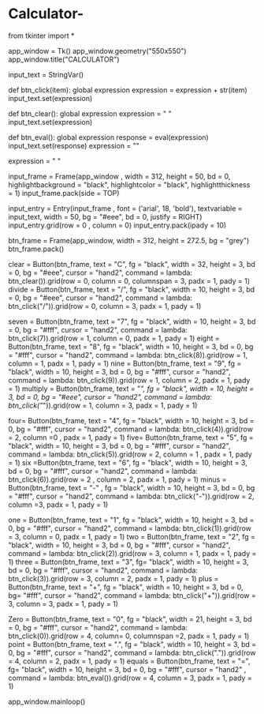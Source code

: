 # Calculator-
from tkinter import *

app_window = Tk()
app_window.geometry("550x550")
app_window.title("CALCULATOR")

input_text = StringVar()

def btn_click(item):
    global expression
    expression = expression + str(item)
    input_text.set(expression)

def btn_clear():
    global expression
    expression = " "
    input_text.set(expression)

def btn_eval():
    global expression
    response = eval(expression)
    input_text.set(response)
    expression = ""

expression = " "

input_frame = Frame(app_window , width = 312, height = 50, bd = 0, highlightbackground = "black", highlightcolor = "black", highlightthickness = 1) 
input_frame.pack(side = TOP)


input_entry = Entry(input_frame , font = ('arial', 18, 'bold'), textvariable = input_text, width = 50, bg = "#eee", bd = 0, justify = RIGHT)
input_entry.grid(row = 0 , column = 0)
input_entry.pack(ipady = 10)



btn_frame = Frame(app_window, width = 312, height = 272.5, bg = "grey")
btn_frame.pack()

clear = Button(btn_frame, text = "C", fg = "black", width = 32, height = 3, bd = 0, bg = "#eee", cursor = "hand2", command = lambda: btn_clear()).grid(row = 0, column = 0, columnspan = 3, padx = 1, pady = 1)
divide = Button(btn_frame, text = "/", fg = "black", width = 10, height = 3, bd = 0, bg = "#eee", cursor = "hand2", command = lambda: btn_click("/")).grid(row = 0, column = 3, padx = 1, pady = 1)

seven = Button(btn_frame, text = "7", fg = "black", width = 10, height = 3, bd = 0, bg = "#fff", cursor = "hand2", command = lambda: btn_click(7)).grid(row = 1, column = 0, padx = 1, pady = 1)
eight = Button(btn_frame, text = "8", fg = "black", width = 10, height = 3, bd = 0, bg = "#fff", cursor = "hand2", command = lambda: btn_click(8)).grid(row = 1, column = 1, padx = 1, pady = 1)
nine = Button(btn_frame, text = "9", fg = "black", width = 10, height = 3, bd = 0, bg = "#fff", cursor = "hand2", command = lambda: btn_click(9)).grid(row = 1, column = 2, padx = 1, pady = 1)
multiply = Button(btn_frame, text = "*", fg = "black", width = 10, height = 3, bd = 0, bg = "#eee", cursor = "hand2", command = lambda: btn_click("*")).grid(row = 1, column = 3, padx = 1, pady = 1)

four= Button(btn_frame, text = "4", fg = "black", width = 10, height = 3, bd = 0, bg = "#fff", cursor = "hand2", command = lambda: btn_click(4)).grid(row = 2, column =0 , padx = 1, pady = 1)
five= Button(btn_frame, text = "5", fg = "black", width = 10, height = 3, bd = 0, bg = "#fff", cursor = "hand2", command = lambda: btn_click(5)).grid(row = 2, column = 1 , padx = 1, pady = 1)
six =Button(btn_frame, text = "6", fg = "black", width = 10, height = 3, bd = 0, bg = "#fff", cursor = "hand2", command = lambda: btn_click(6)).grid(row = 2 , column = 2, padx = 1, pady = 1)
minus = Button(btn_frame, text = "-" , fg = "black", width = 10, height = 3, bd = 0, bg = "#fff", cursor = "hand2", command = lambda: btn_click("-")).grid(row = 2, column =3, padx = 1, pady = 1)

one = Button(btn_frame, text = "1", fg = "black", width = 10, height = 3, bd = 0, bg = "#fff", cursor = "hand2", command = lambda: btn_click(1)).grid(row = 3, column = 0, padx = 1, pady = 1)
two = Button(btn_frame, text = "2", fg = "black", width = 10, height = 3, bd = 0, bg = "#fff", cursor = "hand2", command = lambda: btn_click(2)).grid(row = 3, column = 1, padx = 1, pady = 1)
three = Button(btn_frame, text = "3", fg= "black", width = 10, height = 3, bd = 0, bg = "#fff", cursor = "hand2", command = lambda: btn_click(3)).grid(row = 3, column = 2, padx = 1, pady = 1)
plus = Button(btn_frame, text = "+", fg = "black", width = 10, height = 3, bd = 0, bg= "#fff", cursor = "hand2", command = lambda: btn_click("+")).grid(row = 3, column = 3, padx = 1, pady = 1)

Zero = Button(btn_frame, text = "0", fg = "black", width = 21, height = 3, bd = 0, bg = "#fff", cursor = "hand2", command = lambda: btn_click(0)).grid(row = 4, column= 0, columnspan =2,  padx = 1, pady = 1)
point = Button(btn_frame, text = ".", fg = "black", width = 10, height = 3, bd = 0, bg = "#fff", cursor = "hand2", command = lambda: btn_click(".")).grid(row = 4, column = 2, padx = 1, pady = 1)
equals = Button(btn_frame, text = "=", fg= "black", width = 10, height = 3, bd = 0, bg = "#fff", cursor = "hand2" , command = lambda: btn_eval()).grid(row = 4, column = 3, padx = 1, pady = 1)


app_window.mainloop()
    
